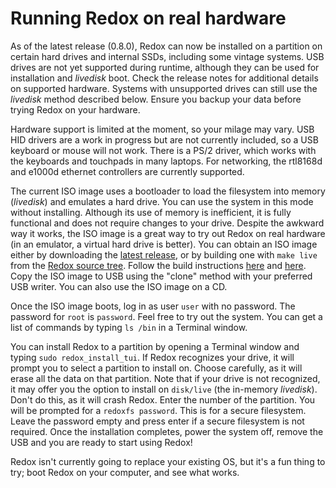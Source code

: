 Running Redox on real hardware
==============================

As of the latest release (0.8.0), Redox can now be installed on a partition on certain hard drives and internal SSDs, including some vintage systems. USB drives are not yet supported during runtime, although they can be used for installation and *livedisk* boot. Check the release notes for additional details on supported hardware. Systems with unsupported drives can still use the *livedisk* method described below. Ensure you backup your data before trying Redox on your hardware.

Hardware support is limited at the moment, so your milage may vary. USB HID drivers are a work in progress but are not currently included, so a USB keyboard or mouse will not work. There is a PS/2 driver, which works with the keyboards and touchpads in many laptops. For networking, the rtl8168d and e1000d ethernet controllers are currently supported.

The current ISO image uses a bootloader to load the filesystem into memory (*livedisk*) and emulates a hard drive. You can use the system in this mode without installing. Although its use of memory is inefficient, it is fully functional and does not require changes to your drive. Despite the awkward way it works, the ISO image is a great way to try out Redox on real hardware (in an emulator, a virtual hard drive is better). You can obtain an ISO image either by downloading the [latest release](https://static.redox-os.org/releases/0.8.0), or by building one with `make live` from the [Redox source tree](https://gitlab.redox-os.org/redox-os/redox). Follow the build instructions [here](./ch02-04-preparing-the-build.html) and [here](./ch02-05-compiling-redox.html). Copy the ISO image to USB using the "clone" method with your preferred USB writer. You can also use the ISO image on a CD.

Once the ISO image boots, log in as user `user` with no password. The password for `root` is `password`. Feel free to try out the system. You can get a list of commands by typing `ls /bin` in a Terminal window.

You can install Redox to a partition by opening a Terminal window and typing `sudo redox_install_tui`. If Redox recognizes your drive, it will prompt you to select a partition to install on. Choose carefully, as it will erase all the data on that partition. Note that if your drive is not recognized, it may offer you the option to install on `disk/live` (the in-memory *livedisk*). Don't do this, as it will crash Redox. Enter the number of the partition. You will be prompted for a `redoxfs password`. This is for a secure filesystem. Leave the password empty and press enter if a secure filesystem is not required. Once the installation completes, power the system off, remove the USB and you are ready to start using Redox!

Redox isn't currently going to replace your existing OS, but it's a fun thing to try; boot Redox on your computer, and see what works.
